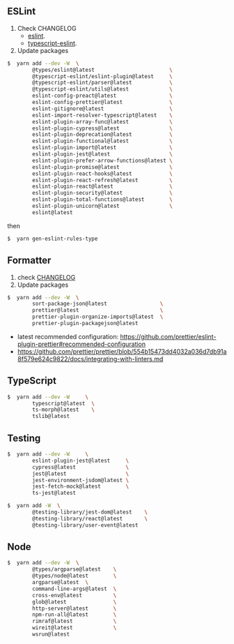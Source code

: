 ## ESLint

1. Check CHANGELOG
    - [eslint](https://github.com/eslint/eslint/blob/master/CHANGELOG.md).
    - [typescript-eslint](https://github.com/typescript-eslint/typescript-eslint/blob/master/CHANGELOG.md).
2. Update packages

```sh
$  yarn add --dev -W  \
        @types/eslint@latest                        \
        @typescript-eslint/eslint-plugin@latest     \
        @typescript-eslint/parser@latest            \
        @typescript-eslint/utils@latest             \
        eslint-config-preact@latest                 \
        eslint-config-prettier@latest               \
        eslint-gitignore@latest                     \
        eslint-import-resolver-typescript@latest    \
        eslint-plugin-array-func@latest             \
        eslint-plugin-cypress@latest                \
        eslint-plugin-deprecation@latest            \
        eslint-plugin-functional@latest             \
        eslint-plugin-import@latest                 \
        eslint-plugin-jest@latest                   \
        eslint-plugin-prefer-arrow-functions@latest \
        eslint-plugin-promise@latest                \
        eslint-plugin-react-hooks@latest            \
        eslint-plugin-react-refresh@latest          \
        eslint-plugin-react@latest                  \
        eslint-plugin-security@latest               \
        eslint-plugin-total-functions@latest        \
        eslint-plugin-unicorn@latest                \
        eslint@latest
```

then

```sh
$  yarn gen-eslint-rules-type
```

## Formatter

1.  check [CHANGELOG](https://github.com/prettier/prettier/blob/main/CHANGELOG.md)
2.  Update packages

```sh
$  yarn add --dev -W  \
        sort-package-json@latest                 \
        prettier@latest                          \
        prettier-plugin-organize-imports@latest  \
        prettier-plugin-packagejson@latest
```

-   latest recommended configuration: https://github.com/prettier/eslint-plugin-prettier#recommended-configuration
-   https://github.com/prettier/prettier/blob/554b15473dd4032a036d7db91a8f579e624c9822/docs/integrating-with-linters.md

## TypeScript

```sh
$  yarn add --dev -W     \
        typescript@latest  \
        ts-morph@latest    \
        tslib@latest
```

## Testing

```sh
$  yarn add --dev -W     \
        eslint-plugin-jest@latest     \
        cypress@latest                \
        jest@latest                   \
        jest-environment-jsdom@latest \
        jest-fetch-mock@latest        \
        ts-jest@latest
```

```sh
$  yarn add -W  \
        @testing-library/jest-dom@latest    \
        @testing-library/react@latest       \
        @testing-library/user-event@latest
```

## Node

```sh
$  yarn add --dev -W  \
        @types/argparse@latest    \
        @types/node@latest        \
        argparse@latest  \
        command-line-args@latest  \
        cross-env@latest          \
        glob@latest               \
        http-server@latest        \
        npm-run-all@latest        \
        rimraf@latest             \
        wireit@latest             \
        wsrun@latest
```
